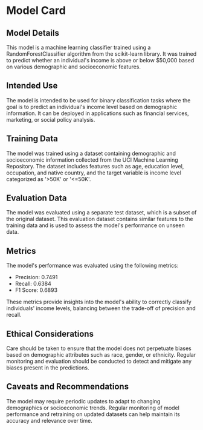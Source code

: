 # Model Card

## Model Details

This model is a machine learning classifier trained using a RandomForestClassifier algorithm from the scikit-learn library. It was trained to predict whether an individual's income is above or below $50,000 based on various demographic and socioeconomic features.

## Intended Use

The model is intended to be used for binary classification tasks where the goal is to predict an individual's income level based on demographic information. It can be deployed in applications such as financial services, marketing, or social policy analysis.

## Training Data

The model was trained using a dataset containing demographic and socioeconomic information collected from the UCI Machine Learning Repository. The dataset includes features such as age, education level, occupation, and native country, and the target variable is income level categorized as '>50K' or '<=50K'.

## Evaluation Data

The model was evaluated using a separate test dataset, which is a subset of the original dataset. This evaluation dataset contains similar features to the training data and is used to assess the model's performance on unseen data.

## Metrics

The model's performance was evaluated using the following metrics:

- Precision: 0.7491
- Recall: 0.6384
- F1 Score: 0.6893

These metrics provide insights into the model's ability to correctly classify individuals' income levels, balancing between the trade-off of precision and recall.

## Ethical Considerations

 Care should be taken to ensure that the model does not perpetuate biases based on demographic attributes such as race, gender, or ethnicity. Regular monitoring and evaluation should be conducted to detect and mitigate any biases present in the predictions.

## Caveats and Recommendations

The model may require periodic updates to adapt to changing demographics or socioeconomic trends. Regular monitoring of model performance and retraining on updated datasets can help maintain its accuracy and relevance over time.